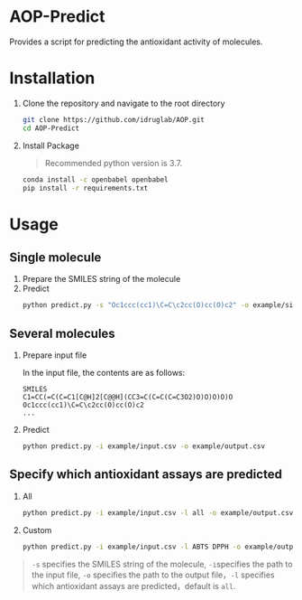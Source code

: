 # AOP-Predict
Provides a script for predicting the antioxidant activity of molecules.

# Installation
1. Clone the repository and navigate to the root directory
    ```bash
    git clone https://github.com/idruglab/AOP.git
    cd AOP-Predict
    ```

1. Install Package
    > Recommended python version is 3.7.
    ```bash
    conda install -c openbabel openbabel
    pip install -r requirements.txt
    ```

# Usage
## Single molecule
1. Prepare the SMILES string of the molecule
1. Predict
    ```bash
    python predict.py -s "Oc1ccc(cc1)\C=C\c2cc(O)cc(O)c2" -o example/single_output.csv
    ```
## Several molecules
1. Prepare input file

    In the input file, the contents are as follows:

    ```
    SMILES
    C1=CC(=C(C=C1[C@H]2[C@@H](CC3=C(C=C(C=C3O2)O)O)O)O)O
    Oc1ccc(cc1)\C=C\c2cc(O)cc(O)c2
    ...
    ```
1. Predict
    ```bash
    python predict.py -i example/input.csv -o example/output.csv
    ```
## Specify which antioxidant assays are predicted
1. All
    ```bash
    python predict.py -i example/input.csv -l all -o example/output.csv
    ```
1. Custom
    ```bash
    python predict.py -i example/input.csv -l ABTS DPPH -o example/output.csv
    ```
> `-s` specifies the SMILES string of the molecule, `-i`specifies the path to the input file, `-o` specifies the path to the output file，`-l` specifies which antioxidant assays are predicted，default is `all`.


